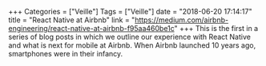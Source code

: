 +++
Categories = ["Veille"]
Tags = ["Veille"]
date = "2018-06-20 17:14:17"
title = "React Native at Airbnb"
link = "https://medium.com/airbnb-engineering/react-native-at-airbnb-f95aa460be1c"
+++
This is the first in a series of blog posts in which we outline our experience with React Native and what is next for mobile at Airbnb.  When Airbnb launched 10 years ago, smartphones were in their infancy.